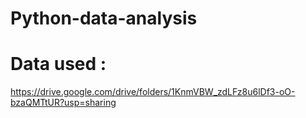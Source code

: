 # Python-data-analysis
# Data used :
https://drive.google.com/drive/folders/1KnmVBW_zdLFz8u6lDf3-oO-bzaQMTtUR?usp=sharing
